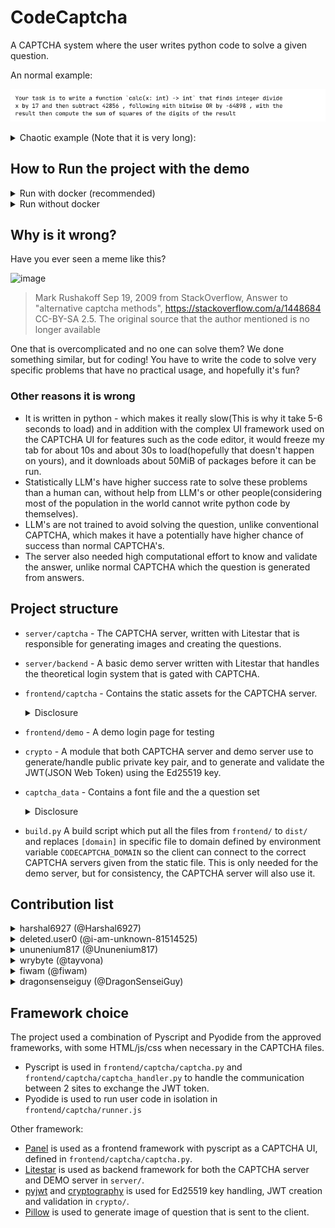 # CodeCaptcha
A CAPTCHA system where the user writes python code to solve a given question.

An normal example:

![Example question](docs-assets/16768e08d0bf01f942995f0077ef5e6718aba3298c7b609dd98cf3825fa0db0a.png)

<details>
<summary>Chaotic example (Note that it is very long):</summary>

This question has 100 steps and ~~AI has failed to solve this :)~~ (I used the wrong model at the original test with Google Gemini 2.5 Flash, and Gemini 2.5 Pro was able to solve this with 13,857 tokens)

![Example question](docs-assets/de19ebabd51028f36f7ee03dbe4365b54726181300998b3bf1fd3954a17966e1.png)

<details>
<summary>Spoiler: Test input</summary>

```py
[16386, 19874, 48296, 41718, 58488, 42810, 58044]
```

</details>

<details>
<summary>Spoiler: Test output</summary>

```py
# TODO, the question was given to other people as a challenge
```

Could you have possible guess the result look like this? I certainly don't

</details>

</details>

## How to Run the project with the demo
<details>
<summary>Run with docker (recommended)</summary>

Prerequisites: Have [docker](https://docs.docker.com/engine/install/) installed with `docker compose`
    
### Step 1: Setup `.env`

In contrast to running without docker, `.env` setup is necessary for running in docker, It would fail if the following environment variables are not set.

- `CODECAPTCHA_DOMAIN` to `http://127.0.0.1:9201` 
    - It can be changed depending on the configuration in `docker-compose.yml`. This environment variable is the domain in which the **client** accesses the CAPTCHA server
- `CODECAPTCHA_DOMAIN_INTERNAL` to `http://captcha:8001`
    - If the CAPTCHA endpoint is from `CODECAPTCHA_DOMAIN` it can be accessible inside the docker container (such as a publicly accessible domain), then this environment variable is not needed

Other configurations can be changed, according to the documentation in `.env.example`. The default values should work for them.

### Step 2: Run the project
```bash
docker compose up -d --build
```
The [demo site](http://127.0.0.1:9200) and the [captcha site](http://127.0.0.1:9201) can be accessed from http://127.0.0.1:9200 and http://127.0.0.1:9201 respectively
</details>
<details>
<summary>Run without docker</summary>

Prerequisites: Have [uv](https://docs.astral.sh/uv/getting-started/installation/) and `python3.12` installed
    
### Step 1: Setup `.venv`
```bash
uv sync
```
    
### Step 2: Setup `.env`
By default, the project can be run without creating or setting up `.env`, however, you might want to change some configurations. Check `.env.example` for information to configurate `.env`.

Note: If you changed the `.env` file, or any other files in `frontend/`, you must set the project up from the next step again.

### Step 3: Run the build script
```bash
uv run build.py
```
This configures the frontend code to create a set of files in `dist/` which link the demo assets to the CAPTCHA server endpoint defined in `CODECAPTCHA_DOMAIN`

### Step 4: Run the project
Run in 2 seperate terminals
```bash
# This must be run first
uv run litestar --app server.captcha.main:app run --port 8001 --reload
# Run the following about 5 to 10 seconds later in the other terminal
uv run litestar --app server.backend.main:app run --port 8000 --reload
```
`--host 0.0.0.0` can be added on either command if it need to be accessible from other IP

The [demo site](http://127.0.0.1:8000) and the [captcha site](http://127.0.0.1:8001) can be accessed from http://127.0.0.1:8000 and http://127.0.0.1:8001 respectively
</details>

## Why is it wrong?

Have you ever seen a meme like this?

<img width="446" height="271" alt="image" src="https://github.com/user-attachments/assets/df3c995c-4ced-43de-82a0-16d0de28a628" />

> Mark Rushakoff Sep 19, 2009 from StackOverflow, Answer to "alternative captcha methods", https://stackoverflow.com/a/1448684 CC-BY-SA 2.5. The original source that the author mentioned is no longer available

One that is overcomplicated and no one can solve them? We done something similar, but for coding! You have to write the code to solve very specific problems that have no practical usage, and hopefully it's fun?

### Other reasons it is wrong
- It is written in python - which makes it really slow(This is why it take 5-6 seconds to load) and in addition with the complex UI framework used on the CAPTCHA UI for features such as the code editor, it would freeze my tab for about 10s and about 30s to load(hopefully that doesn't happen on yours), and it downloads about 50MiB of packages before it can be run. 
- Statistically LLM's have higher success rate to solve these problems than a human can, without help from LLM's or other people(considering most of the population in the world cannot write python code by themselves).
- LLM's are not trained to avoid solving the question, unlike conventional CAPTCHA, which makes it have a potentially have higher chance of success than normal CAPTCHA's.
- The server also needed high computational effort to know and validate the answer, unlike normal CAPTCHA which the question is generated from answers.

## Project structure

- `server/captcha` - The CAPTCHA server, written with Litestar that is responsible for generating images and creating the questions.
- `server/backend` - A basic demo server written with Litestar that handles the theoretical login system that is gated with CAPTCHA.
- `frontend/captcha` - Contains the static assets for the CAPTCHA server.
  <details>
    <summary>Disclosure</summary>
    
    `frontend/captcha/parse.py` is a patch for micropython as it didn't bundle the `urllib.parse` stdlib. The file contains `urllib.parse` and `ipaddress` standard libraries from [cpython](https://github.com/python/cpython) and a patch for some other feature that isn't available in micropython such as `str.isascii` and "too complex" regex which is used by the original code from the standard library, which replaces with equivialent behaviour.

  </details>
- `frontend/demo` - A demo login page for testing
- `crypto` - A module that both CAPTCHA server and demo server use to generate/handle public private key pair, and to generate and validate the JWT(JSON Web Token) using the Ed25519 key.
- `captcha_data` - Contains a font file and the a question set
  <details>
    <summary>Disclosure</summary>
    
    - `captcha_data/JetBrainsMono-Regular.ttf` is a font created by JetBrains, and licensed under SIL Open Font License, Version 1.1 (OFL). The license text is inclued in `captcha_data/OFL.txt` as required by the license. The font is included for the purpose to run the project with minimal setup, and any other font can be used. The OFL license is compatible with MIT license according to [FOSSA](https://fossa.com/blog/open-source-licenses-101-sil-open-font-license-ofl/)
    - `captcha_data/question_set.json` is created with a combination of manual effort and AI generation. Approximately 2 million
questions are generated during testing, with only 1 exceeding the execution timeout of 0.5s during testing when calculating a prime number, which likely originates from saturated resource usage from other tasks running on the test device. However some questions descriptions might not match the checking criteria(with 1 known case found after the deadline )

  </details>
- `build.py` A build script which put all the files from `frontend/` to `dist/` and replaces `[domain]` in specific file to domain defined by environment variable `CODECAPTCHA_DOMAIN` so the client can connect to the correct CAPTCHA servers given from the static file. This is only needed for the demo server, but for consistency, the CAPTCHA server will also use it.

## Contribution list
<details>
    <summary>harshal6927 (@Harshal6927)</summary>

- Demo server
- CAPTCHA server
- Demo page UI
- Demo login system on the backend
- Setup SQLite database for the servers
</details>
<details>
    <summary>deleted.user0 (@i-am-unknown-81514525)</summary>

- CAPTCHA UI
- CAPTCHA frontend
- Adding login system on the demo frontend
- JWT generation and validation, Ed25519 key generation and handling
- Question generator parser
- Writing question set
- Update image generation
</details>
<details>
    <summary>ununenium817 (@Ununenium817)</summary>
    
- Help writing the CAPTCHA server that was replaced
- Writing question set
- Construct system prompt and code to generate part of question set
</details>
<details>
    <summary>wrybyte (@tayvona)</summary>
    
- Minor UI improvement on demo page
</details>
<details>
    <summary>fiwam (@fiwam)</summary>
    
- Update CAPTCHA frontend to handle image
- Convert the question generated to send image instead of text to client
</details>
<details>
    <summary>dragonsenseiguy (@DragonSenseiGuy)</summary>
    
- Attempt to write the CAPTCHA server that was replaced
- Minor UI improvement for the CAPTCHA frame for usability
- Wrote JWT Validator but was scrapped(due to issues).
- Attempt to write the login system for demo server that didn't get merged.
</details>

## Framework choice

The project used a combination of Pyscript and Pyodide from the approved frameworks, with some HTML/js/css when necessary in the CAPTCHA files.
- Pyscript is used in `frontend/captcha/captcha.py` and `frontend/captcha/captcha_handler.py` to handle the communication between 2 sites to exchange the JWT token.
- Pyodide is used to run user code in isolation in `frontend/captcha/runner.js`

Other framework:
- [Panel](https://panel.holoviz.org/) is used as a frontend framework with pyscript as a CAPTCHA UI, defined in `frontend/captcha/captcha.py`.
- [Litestar](https://litestar.dev/) is used as backend framework for both the CAPTCHA server and DEMO server in `server/`.
- [pyjwt](https://pyjwt.readthedocs.io/) and [cryptography](https://cryptography.io/) is used for Ed25519 key handling, JWT creation and validation in `crypto/`.
- [Pillow](https://pillow.readthedocs.io/en/stable/) is used to generate image of question that is sent to the client.
